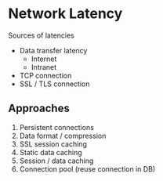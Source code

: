 # Network Latency

Sources of latencies
- Data transfer latency
  - Internet
  - Intranet
- TCP connection
- SSL / TLS connection

## Approaches
1. Persistent connections
2. Data format / compression
3. SSL session caching
4. Static data caching
5. Session / data caching
6. Connection pool (reuse connection in DB)
